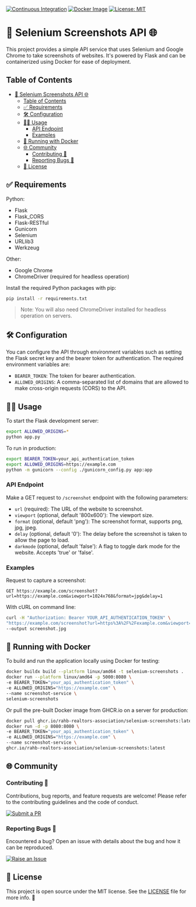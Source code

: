 [![Continuous Integration](https://github.com/RAHB-REALTORS-Association/selenium-screenshots/actions/workflows/python-app.yml/badge.svg)](https://github.com/RAHB-REALTORS-Association/selenium-screenshots/actions/workflows/python-app.yml)
[![Docker Image](https://github.com/RAHB-REALTORS-Association/selenium-screenshots/actions/workflows/docker-image.yml/badge.svg)](https://github.com/RAHB-REALTORS-Association/selenium-screenshots/actions/workflows/docker-image.yml)
[![License: MIT](https://img.shields.io/badge/License-MIT-yellow.svg)](https://opensource.org/licenses/MIT)

# 📸 Selenium Screenshots API 🌐

This project provides a simple API service that uses Selenium and Google Chrome to take screenshots of websites. It's powered by Flask and can be containerized using Docker for ease of deployment.

## Table of Contents
- [📸 Selenium Screenshots API 🌐](#-selenium-screenshots-api-)
  - [Table of Contents](#table-of-contents)
  - [✅ Requirements](#-requirements)
  - [🛠️ Configuration](#️-configuration)
  - [🧑‍💻 Usage](#-usage)
    - [API Endpoint](#api-endpoint)
    - [Examples](#examples)
  - [🐳 Running with Docker](#-running-with-docker)
  - [🌐 Community](#-community)
    - [Contributing 👥](#contributing-)
    - [Reporting Bugs 🐛](#reporting-bugs-)
  - [📄 License](#-license)

## ✅ Requirements

Python:
- Flask
- Flask_CORS
- Flask-RESTful
- Gunicorn
- Selenium
- URLlib3
- Werkzeug

Other:
- Google Chrome
- ChromeDriver (required for headless operation)

Install the required Python packages with pip:

```bash
pip install -r requirements.txt
```

>Note: You will also need ChromeDriver installed for headless operation on servers.

## 🛠️ Configuration
You can configure the API through environment variables such as setting the Flask secret key and the bearer token for authentication. The required environment variables are:

- `BEARER_TOKEN`: The token for bearer authentication.
- `ALLOWED_ORIGINS`: A comma-separated list of domains that are allowed to make cross-origin requests (CORS) to the API.

## 🧑‍💻 Usage
To start the Flask development server:

```bash
export ALLOWED_ORIGINS=*
python app.py
```

To run in production:
```bash
export BEARER_TOKEN=your_api_authentication_token
export ALLOWED_ORIGINS=https://example.com
python -m gunicorn --config ./gunicorn_config.py app:app
```

### API Endpoint
Make a GET request to `/screenshot` endpoint with the following parameters:

- `url` (required): The URL of the website to screenshot.
- `viewport` (optional, default '800x600'): The viewport size.
- `format` (optional, default 'png'): The screenshot format, supports png, jpg, jpeg.
- `delay` (optional, default '0'): The delay before the screenshot is taken to allow the page to load.
- `darkmode` (optional, default 'false'): A flag to toggle dark mode for the website. Accepts 'true' or 'false'.

### Examples
Request to capture a screenshot:

```http
GET https://example.com/screenshot?url=https://example.com&viewport=1024x768&format=jpg&delay=1
```

With cURL on command line:

```bash
curl -H "Authorization: Bearer YOUR_API_AUTHENTICATION_TOKEN" \ 
"https://example.com/screenshot?url=https%3A%2F%2Fexample.com&viewport=1024x768&format=jpg&delay=1" \
--output screenshot.jpg
```

## 🐳 Running with Docker
To build and run the application locally using Docker for testing:

```bash
docker buildx build --platform linux/amd64 -t selenium-screenshots .
docker run --platform linux/amd64 -p 5000:8080 \
-e BEARER_TOKEN="your_api_authentication_token" \
-e ALLOWED_ORIGINS="https://example.com" \
--name screenshot-service \
selenium-screenshots
```

Or pull the pre-built Docker image from GHCR.io on a server for production:
```bash
docker pull ghcr.io/rahb-realtors-association/selenium-screenshots:latest
docker run -d -p 8080:8080 \
-e BEARER_TOKEN="your_api_authentication_token" \
-e ALLOWED_ORIGINS="https://example.com" \
--name screenshot-service \
ghcr.io/rahb-realtors-association/selenium-screenshots:latest
```

## 🌐 Community

### Contributing 👥

Contributions, bug reports, and feature requests are welcome! Please refer to the contributing guidelines and the code of conduct.

[![Submit a PR](https://img.shields.io/badge/Submit_a_PR-GitHub-%23060606?style=for-the-badge&logo=github&logoColor=fff)](https://github.com/RAHB-REALTORS-Association/selenium-screenshots/compare)

### Reporting Bugs 🐛

Encountered a bug? Open an issue with details about the bug and how it can be reproduced.

[![Raise an Issue](https://img.shields.io/badge/Raise_an_Issue-GitHub-%23060606?style=for-the-badge&logo=github&logoColor=fff)](https://github.com/RAHB-REALTORS-Association/selenium-screenshots/issues/new/choose)

## 📄 License
This project is open source under the MIT license. See the [LICENSE](LICENSE) file for more info. 📜
